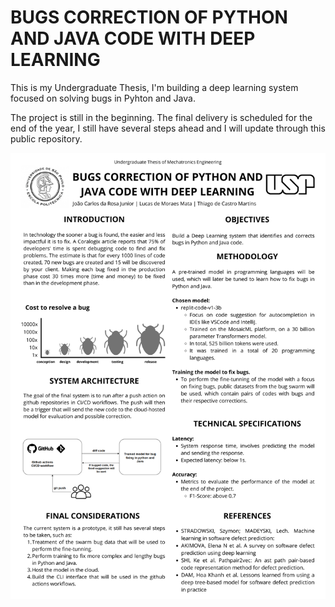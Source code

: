 # BUGS CORRECTION OF PYTHON AND JAVA CODE WITH DEEP LEARNING

This is my Undergraduate Thesis, I'm building a deep learning system focused on solving bugs in Pyhton and Java.

The project is still in the beginning. The final delivery is scheduled for the end of the year, I still have several steps ahead and I will update through this public repository.


![image](public/tcc.png)